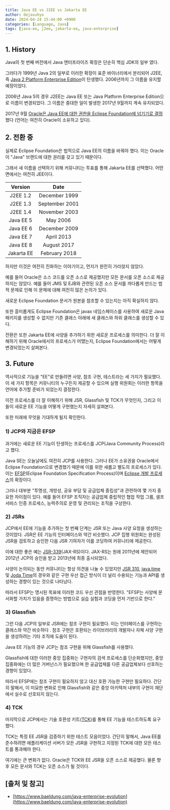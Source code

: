 ```yaml
---
title: Java EE vs J2EE vs Jakarta EE
author: dejavuhyo
date: 2024-04-24 15:44:00 +0900
categories: [Language, Java]
tags: [java-ee, j2ee, jakarta-ee, java-enterprise]
---
```


## 1. History
Java의 첫 번째 버전에서 Java 엔터프라이즈 확장은 단순히 핵심 JDK의 일부 였다.

그러다가 1999년 Java 2의 일부로 이러한 확장이 표준 바이너리에서 분리되어 J2EE, 즉 [Java 2 Platform Enterprise Edition](https://www.oracle.com/java/technologies/appmodel.html)이 탄생했다. 2006년까지 그 이름을 유지할 예정이었다.

2006년 Java 5의 경우 J2EE는 Java EE 또는 Java Platform Enterprise Edition으로 이름이 변경되었다. 그 이름은 중대한 일이 발생한 2017년 9월까지 계속 유지되었다.

2017년 9월 [Oracle은 Java EE에 대한 권한을 Eclipse Foundation에 넘기기로 결정](https://www.redhat.com/en/blog/java-ee-moves-eclipse)했다 (언어는 여전히 Oracle이 소유하고 있다).

## 2. 전환 중
실제로 Eclipse Foundation은 법적으로 Java EE의 이름을 바꿔야 했다. 이는 Oracle이 "Java" 브랜드에 대한 권리를 갖고 있기 때문이다.

그래서 새 이름을 선택하기 위해 커뮤니티는 투표를 통해 Jakarta EE를 선택했다. 어떤 면에서는 여전히 JEE이다.

| Version | Date |
|:-----:|:-----:|
| J2EE 1.2 | December 1999 |
| J2EE 1.3 | September 2001 |
| J2EE 1.4 | November 2003 |
| Java EE 5 | May 2006 |
| Java EE 6 | December 2009 |
| Java EE 7 | April 2013 |
| Java EE 8 | August 2017 |
| Jakarta EE | February 2018 |

하지만 이것은 여전히 ​​진화하는 이야기이고, 먼지가 완전히 가라앉지 않았다.

예를 들어 Oracle은 소스 코드를 오픈 소스로 제공했지만 모든 문서를 오픈 소스로 제공하지는 않았다. 예를 들어 JMS 및 EJB와 관련된 오픈 소스 문서를 까다롭게 만드는 법적 문제로 인해 이 문제에 대해 여전히 많은 논의가 있다.

새로운 Eclipse Foundation 문서가 원본을 참조할 수 있는지는 아직 확실하지 않다.

또한 흥미롭게도 Eclipse Foundation은 javax 네임스페이스를 사용하여 새로운 Java 패키지를 생성할 수 없지만 기존 클래스 아래에 새 클래스와 하위 클래스를 생성할 수 있다.

전환은 또한 Jakarta EE에 사양을 추가하기 위한 새로운 프로세스를 의미한다. 더 잘 이해하기 위해 Oracle에서의 프로세스가 어땠는지, Eclipse Foundation에서는 어떻게 변경되었는지 살펴본다.

## 3. Future
역사적으로 기능을 "EE"로 만들려면 사양, 참조 구현, 테스트라는 세 가지가 필요했다. 이 세 가지 항목은 커뮤니티의 누구든지 제공할 수 있으며 실행 위원회는 이러한 항목을 언어에 추가할 준비가 되었는지 결정한다.

이전 프로세스를 더 잘 이해하기 위해 JSR, Glassfish 및 TCK가 무엇인지, 그리고 이들이 새로운 EE 기능을 어떻게 구현했는지 자세히 살펴본다.

또한 미래에 무엇을 기대하게 될지 확인한다.

### 1) JCP와 지금은 EFSP
과거에는 새로운 EE 기능이 탄생하는 프로세스를 JCP(Java Community Process)라고 했다.

Java SE는 오늘날에도 여전히 JCP를 사용한다. 그러나 EE가 소유권을 Oracle에서 Eclipse Foundation으로 변경했기 때문에 이를 위한 새롭고 별도의 프로세스가 있다. 이는 [EFSP](https://www.eclipse.org/projects/efsp/)(Eclipse Foundation Specification Process)이며 [Eclipse 개발 프로세스](https://www.eclipse.org/projects/dev_process/)의 확장이다.

그러나 대부분 "투명성, 개방성, 공유 부담 및 공급업체 중립성"과 관련하여 몇 가지 중요한 차이점이 있다. 예를 들어 EFSP 조직자는 공급업체 중립적인 협업 작업 그룹, 셀프 서비스 인증 프로세스, 능력주의로 운영 및 관리되는 조직을 구상한다.

### 2) JSRs
JCP에서 EE에 기능을 추가하는 첫 번째 단계는 JSR 또는 Java 사양 요청을 생성하는 것이었다. JSR은 EE 기능의 인터페이스와 약간 비슷했다. JCP 집행 위원회는 완성된 JSR을 검토하고 승인한 다음 JSR 기여자가 이를 코딩하여 커뮤니티에 제공한다.

이에 대한 좋은 예는 [JSR-339](https://jcp.org/en/jsr/detail?id=339)(JAX-RS)이다. JAX-RS는 원래 2011년에 제안되어 2012년 JCP의 승인을 받고 2013년에 최종 출시되었다.

사양이 논의되는 동안 커뮤니티는 항상 의견을 나눌 수 있었지만 [JSR 310](https://jcp.org/en/jsr/detail?id=310), [java.time](https://www.baeldung.com/java-8-date-time-intro) 및 [Joda Time](https://www.baeldung.com/joda-time)의 경우와 같은 구현 우선 접근 방식이 더 널리 수용되는 기능과 API를 생성하는 경향이 있는 것으로 나타났다.

따라서 EFSP는 명시된 목표에 이러한 코드 우선 관점을 반영한다. "EFSP는 사양에 문서화할 가치가 있음을 증명하는 방법으로 실습 실험과 코딩을 먼저 기반으로 한다."

### 3) Glassfish
그런 다음 JCP의 일부로 JSR에는 참조 구현이 필요했다. 이는 인터페이스를 구현하는 클래스와 약간 비슷하다 . 참조 구현은 호환되는 라이브러리의 개발자나 자체 사양 구현을 생성하려는 기타 조직에 도움이 된다.

Java EE 기능의 경우 JCP는 참조 구현을 위해 Glassfish를 사용했다.

Glassfish에 대한 이러한 중앙 집중화는 구현자의 검색 프로세스를 단순화했지만, 중앙 집중화에는 더 많은 거버넌스가 필요했으며 한 공급업체를 다른 공급업체보다 선호하는 경향이 있었다.

따라서 EFSP에는 참조 구현이 필요하지 않고 대신 호환 가능한 구현만 필요하다. 간단히 말해서, 이 미묘한 변화로 인해 Glassfish와 같은 중앙 아키텍처 내부의 구현이 재단에서 실수로 선호되지 않는다.

### 4) TCK
마지막으로 JCP에서는 기술 호환성 키트([TCK](https://projects.eclipse.org/projects/ee4j.jakartaee-tck))를 통해 EE 기능을 테스트하도록 요구했다.

TCK는 특정 EE JSR을 검증하기 위한 테스트 모음이었다. 간단히 말해서, Java EE를 준수하려면 애플리케이션 서버가 모든 JSR을 구현하고 지정된 TCK에 대한 모든 테스트를 통과해야 한다.

여기에는 큰 변화가 없다. Oracle은 TCK와 EE JSR을 오픈 소스로 제공했다. 물론 향후 모든 문서와 TCK는 오픈 소스가 될 것이다.

## [출처 및 참고]
* [https://www.baeldung.com/java-enterprise-evolution](https://www.baeldung.com/java-enterprise-evolution)
